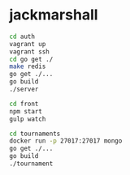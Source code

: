 # jackmarshall

``` sh
cd auth
vagrant up
vagrant ssh
cd go get ./
make redis
go get ./...
go build
./server
```

``` sh
cd front
npm start
gulp watch
```

``` sh
cd tournaments
docker run -p 27017:27017 mongo
go get ./...
go build
./tournament
```
